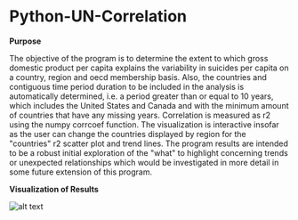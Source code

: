 # Python-UN-Correlation

**Purpose**

The objective of the program is to determine the extent to which gross domestic product per capita explains the variability in suicides per capita on a country, region and oecd membership basis. Also, the countries and contiguous time period duration to be included in the analysis is automatically determined, i.e. a period greater than or equal to 10 years, which includes the United States and Canada and with the minimum amount of countries that have any missing years. Correlation is measured as r2 using the numpy corrcoef function. The visualization is interactive insofar as the user can change the countries displayed by region for the "countries" r2 scatter plot and trend lines. The program results are intended to be a robust initial exploration of the "what" to highlight concerning trends or unexpected relationships which would be investigated in more detail in some future extension of this program.   

**Visualization of Results**

![alt text](https://github.com/aaronmkwong/Python-UN-Correlation/blob/main/Python-UN-Correlation.JPG)

     

